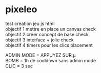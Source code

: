 # pixeleo  
test creation jeu js html  
objectif 1 mettre en place un canvas check  
objectif 2 créer concept de base check  
objectif 3 interface + jolie check  
objectif 4 timers pour les clics placement  

ADMIN MODE = APPUYEZ SUR µ  
BOMB = 1h de cooldown sans admin mode   
CLIC = 3 sec
